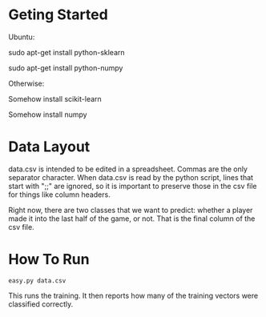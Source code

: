 Geting Started
==============

Ubuntu:

sudo apt-get install python-sklearn

sudo apt-get install python-numpy

Otherwise:

Somehow install scikit-learn

Somehow install numpy

Data Layout
===============
data.csv is intended to be edited in a spreadsheet. Commas are the only
separator character. When data.csv is read by the python script, lines that
start with ";;" are ignored, so it is important to preserve those in the
csv file for things like column headers.

Right now, there are two classes that we want to predict: whether a player
made it into the last half of the game, or not. That is the final column of
the csv file.

How To Run
==========
`easy.py data.csv`

This runs the training. It then reports how many of the training vectors
were classified correctly.
